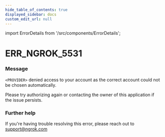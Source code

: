 ```yaml
---
hide_table_of_contents: true
displayed_sidebar: docs
custom_edit_url: null
---
```


import ErrorDetails from '/src/components/ErrorDetails';

# ERR_NGROK_5531

### Message
`<PROVIDER>` denied access to your account as the correct account could not be chosen automatically.

Please try authorizing again or contacting the owner of this application if the issue persists.

### Further help
If you're having trouble resolving this error, please reach out to [support@ngrok.com](mailto:support@ngrok.com?subject=Help%20with%20ERR_NGROK_5531)

<ErrorDetails error='err_ngrok_5531' />
